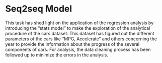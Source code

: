 # Seq2seq Model
This task has shed light on the application of the regression analysis by introducing the “stats
model” to make the exploration of the analytical procedure of the cars dataset. This dataset has
figured out the different parameters of the cars like “MPG, Accelerate” and others concerning the
year to provide the information about the progress of the several components of cars. For analysis,
the data cleaning process has been followed up to minimize the errors in the analysis.

